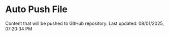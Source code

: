 # Auto Push File

Content that will be pushed to GitHub repository.
Last updated: 08/01/2025, 07:20:34 PM